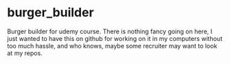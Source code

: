 # burger_builder
Burger builder for udemy course. There is nothing fancy going on here, I just wanted to have this on github for working on it in my computers without too much hassle, and who knows, maybe some recruiter may want to look at my repos.